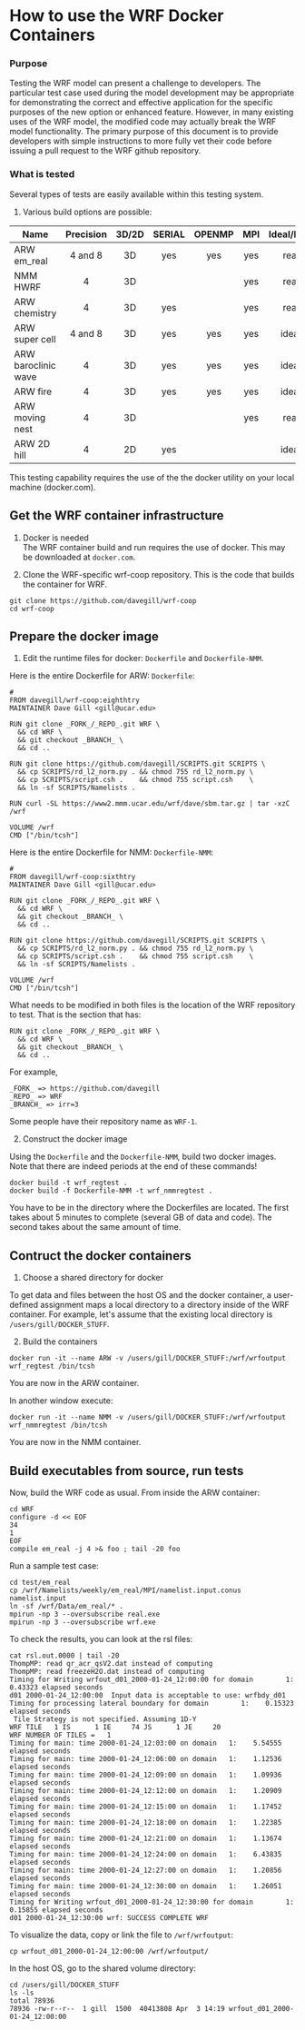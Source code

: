 # How to use the WRF Docker Containers

### Purpose

Testing the WRF model can present a challenge to developers. The particular test case used during the model development may be appropriate for demonstrating the correct and effective application for the specific purposes of the new option or enhanced feature. However, in many existing uses of the WRF model, the modified code may actually break the WRF model functionality. The primary purpose of this document is to provide developers with simple instructions to more fully vet their code before issuing a pull request to the WRF github repository. 

### What is tested

Several types of tests are easily available within this testing system.

1. Various build options are possible:

|  Name              | Precision | 3D/2D | SERIAL | OPENMP | MPI | Ideal/Real |
| ------------------ |:---------:|:-----:|:------:|:------:|:---:|:----------:|
|ARW em_real         |  4 and 8  |   3D  |  yes   | yes    | yes |    real    |
|NMM HWRF            |     4     |   3D  |        |        | yes |    real    |
|ARW chemistry       |     4     |   3D  |  yes   |        | yes |    real    |
|ARW super cell      |  4 and 8  |   3D  |  yes   | yes    | yes |   ideal    |
|ARW baroclinic wave |     4     |   3D  |  yes   | yes    | yes |   ideal    |
|ARW fire            |     4     |   3D  |  yes   | yes    | yes |   ideal    |
|ARW moving nest     |     4     |   3D  |        |        | yes |    real    |
|ARW 2D hill         |     4     |   2D  |  yes   |        |     |   ideal    |


This testing capability requires the use of the the docker utility on your local machine (docker.com).

## Get the WRF container infrastructure

1. Docker is needed   
The WRF container build and run requires the use of docker. This may be downloaded at `docker.com`.

2. Clone the WRF-specific wrf-coop repository. This is the code that builds the container for WRF.
```
git clone https://github.com/davegill/wrf-coop
cd wrf-coop
```

## Prepare the docker image

1. Edit the runtime files for docker: `Dockerfile` and `Dockerfile-NMM`. 

Here is the entire Dockerfile for ARW: `Dockerfile`:
```
#
FROM davegill/wrf-coop:eighthtry
MAINTAINER Dave Gill <gill@ucar.edu>

RUN git clone _FORK_/_REPO_.git WRF \
  && cd WRF \
  && git checkout _BRANCH_ \
  && cd ..

RUN git clone https://github.com/davegill/SCRIPTS.git SCRIPTS \
  && cp SCRIPTS/rd_l2_norm.py . && chmod 755 rd_l2_norm.py \
  && cp SCRIPTS/script.csh .    && chmod 755 script.csh    \
  && ln -sf SCRIPTS/Namelists . 

RUN curl -SL https://www2.mmm.ucar.edu/wrf/dave/sbm.tar.gz | tar -xzC /wrf

VOLUME /wrf
CMD ["/bin/tcsh"]
```

Here is the entire Dockerfile for NMM: `Dockerfile-NMM`:
```
#
FROM davegill/wrf-coop:sixthtry
MAINTAINER Dave Gill <gill@ucar.edu>

RUN git clone _FORK_/_REPO_.git WRF \
  && cd WRF \
  && git checkout _BRANCH_ \
  && cd ..

RUN git clone https://github.com/davegill/SCRIPTS.git SCRIPTS \
  && cp SCRIPTS/rd_l2_norm.py . && chmod 755 rd_l2_norm.py \
  && cp SCRIPTS/script.csh .    && chmod 755 script.csh    \
  && ln -sf SCRIPTS/Namelists . 

VOLUME /wrf
CMD ["/bin/tcsh"]
```

What needs to be modified in both files is the location of the WRF repository to test. That is the section that has:
```
RUN git clone _FORK_/_REPO_.git WRF \
  && cd WRF \
  && git checkout _BRANCH_ \
  && cd ..
```

For example,
```
_FORK_ => https://github.com/davegill
_REPO_ => WRF
_BRANCH_ => irr=3
```

Some people have their repository name as `WRF-1`.

2. Construct the docker image

Using the `Dockerfile` and the `Dockerfile-NMM`, build two docker images. Note that there are indeed periods at the end of these commands!

```
docker build -t wrf_regtest .
docker build -f Dockerfile-NMM -t wrf_nmmregtest .
```

You have to be in the directory where the Dockerfiles are located. The first takes about 5 minutes to complete (several GB of data and code). The second takes about the same amount of time.

## Contruct the docker containers

1. Choose a shared directory for docker

To get data and files between the host OS and the docker container, a user-defined assignment maps a local directory to a directory inside of the WRF container. For example, let's assume that the existing local directory is `/users/gill/DOCKER_STUFF`.

2. Build the containers

```
docker run -it --name ARW -v /users/gill/DOCKER_STUFF:/wrf/wrfoutput wrf_regtest /bin/tcsh
```
You are now in the ARW container.

In another window execute:
```
docker run -it --name NMM -v /users/gill/DOCKER_STUFF:/wrf/wrfoutput wrf_nmmregtest /bin/tcsh
```
You are now in the NMM container.

## Build executables from source, run tests

Now, build the WRF code as usual. From inside the ARW container:

```
cd WRF
configure -d << EOF
34
1
EOF
compile em_real -j 4 >& foo ; tail -20 foo
```

Run a sample test case:

```
cd test/em_real
cp /wrf/Namelists/weekly/em_real/MPI/namelist.input.conus namelist.input
ln -sf /wrf/Data/em_real/* .
mpirun -np 3 --oversubscribe real.exe
mpirun -np 3 --oversubscribe wrf.exe
```
To check the results, you can look at the rsl files:
```
cat rsl.out.0000 | tail -20
ThompMP: read qr_acr_qsV2.dat instead of computing
ThompMP: read freezeH2O.dat instead of computing
Timing for Writing wrfout_d01_2000-01-24_12:00:00 for domain        1:    0.43323 elapsed seconds
d01 2000-01-24_12:00:00  Input data is acceptable to use: wrfbdy_d01
Timing for processing lateral boundary for domain        1:    0.15323 elapsed seconds
 Tile Strategy is not specified. Assuming 1D-Y
WRF TILE   1 IS      1 IE     74 JS      1 JE     20
WRF NUMBER OF TILES =   1
Timing for main: time 2000-01-24_12:03:00 on domain   1:    5.54555 elapsed seconds
Timing for main: time 2000-01-24_12:06:00 on domain   1:    1.12536 elapsed seconds
Timing for main: time 2000-01-24_12:09:00 on domain   1:    1.09936 elapsed seconds
Timing for main: time 2000-01-24_12:12:00 on domain   1:    1.20909 elapsed seconds
Timing for main: time 2000-01-24_12:15:00 on domain   1:    1.17452 elapsed seconds
Timing for main: time 2000-01-24_12:18:00 on domain   1:    1.22385 elapsed seconds
Timing for main: time 2000-01-24_12:21:00 on domain   1:    1.13674 elapsed seconds
Timing for main: time 2000-01-24_12:24:00 on domain   1:    6.43835 elapsed seconds
Timing for main: time 2000-01-24_12:27:00 on domain   1:    1.20856 elapsed seconds
Timing for main: time 2000-01-24_12:30:00 on domain   1:    1.26051 elapsed seconds
Timing for Writing wrfout_d01_2000-01-24_12:30:00 for domain        1:    0.15855 elapsed seconds
d01 2000-01-24_12:30:00 wrf: SUCCESS COMPLETE WRF
```

To visualize the data, copy or link the file to `/wrf/wrfoutput`:
```
cp wrfout_d01_2000-01-24_12:00:00 /wrf/wrfoutput/
```

In the host OS, go to the shared volume directory:
```
cd /users/gill/DOCKER_STUFF
ls -ls
total 78936
78936 -rw-r--r--  1 gill  1500  40413808 Apr  3 14:19 wrfout_d01_2000-01-24_12:00:00
```
